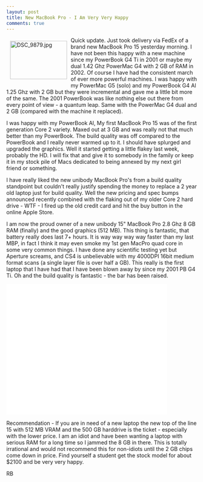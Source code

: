 ```yaml
---
layout: post
title: New MacBook Pro - I Am Very Very Happy
comments: true
---
```

<a rel="lightbox" href="/wp-content/uploads/2009/06/DSC_9879.jpg"><img title="DSC_9879.jpg" src="/wp-content/uploads/2009/06/.thumbs/.DSC_9879.jpg" border="0" alt="DSC_9879.jpg" hspace="10" vspace="10" width="150" height="101" align="left" /></a>Quick update. Just took delivery via FedEx of a brand new MacBook Pro 15 yesterday morning. I have not been this happy with a new machine since my PowerBook G4 Ti in 2001 or maybe my dual 1.42 Ghz PowerMac G4 with 2 GB of RAM in 2002. Of course I have had the consistent march of ever more powerful machines. I was happy with my PowerMac G5 (solo) and my PowerBook G4 Al 1.25 Ghz with 2 GB but they were incremental and gave me a little bit more of the same. The 2001 PowerBook was like nothing else out there from every point of view - a quantum leap. Same with the PowerMac G4 dual and 2 GB (compared with the machine it replaced).

I was happy with my PowerBook Al, My first MacBook Pro 15 was of the first generation Core 2 variety. Maxed out at 3 GB and was really not that much better than my PowerBook. The build quality was off compared to the PowerBook and I really never warmed up to it. I should have splurged and upgraded the graphics. Well it started getting a little flakey last week, probably the HD. I will fix that and give it to somebody in the family or keep it in my stock pile of Macs dedicated to being annexed by my next girl friend or something.

I have really liked the new unibody MacBook Pro's from a build quality standpoint but couldn't really justify spending the money to replace a 2 year old laptop just for build quality. Well the new pricing and spec bumps announced recently combined with the flaking out of my older Core 2 hard drive - WTF - I fired up the old credit card and hit the buy button in the online Apple Store.

I am now the proud owner of a new unibody 15" MacBook Pro 2.8 Ghz 8 GB RAM (finally) and the good graphics (512 MB). This thing is fantastic, that battery really does last 7+ hours. It is way way way way faster than my last MBP, in fact I think it may even smoke my 1st gen MacPro quad core in some very common things. I have done any scientific testing yet but Aperture screams, and CS4 is unbelievable with my 4000DPI 16bit medium format scans (a single layer file is over half a GB). This really is the first laptop that I have had that I have been blown away by since my 2001 PB G4 Ti. Oh and the build quality is fantastic - the bar has been raised.

<object width="425" height="344"><param name="movie" value="http://www.youtube.com/v/bNHkrnU77m0&hl=en&fs=1&"></param><param name="allowFullScreen" value="true"></param><param name="allowscriptaccess" value="always"></param><embed src="http://www.youtube.com/v/bNHkrnU77m0&hl=en&fs=1&" type="application/x-shockwave-flash" allowscriptaccess="always" allowfullscreen="true" width="425" height="344"></embed></object>

Recommendation - If you are in need of a new laptop the new top of the line 15 with 512 MB VRAM and the 500 GB harddrive is the ticket - especially with the lower price. I am an idiot and have been wanting a laptop with serious RAM for a long time so I jammed the 8 GB in there. This is totally irrational and would not recommend this for non-idiots until the 2 GB chips come down in price. Find yourself a student get the stock model for about $2100 and be very very happy.

RB